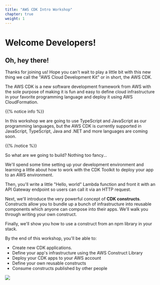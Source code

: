 ```yaml
---
title: "AWS CDK Intro Workshop"
chapter: true
weight: 1
---
```


# Welcome Developers!

## Oh, hey there!

Thanks for joining us! Hope you can't wait to play a little bit with this new
thing we call the "AWS Cloud Development Kit" or in short, the AWS CDK.

The AWS CDK is a new software development framework from AWS with the sole
purpose of making it is fun and easy to define cloud infrastructure in your
favorite programming language and deploy it using AWS CloudFormation.

{{% notice info %}}

In this workshop we are going to use TypeScript and JavaScript as our
programming languages, but the AWS CDK is currently supported in JavaScript,
TypeScript, Java and .NET and more languages are coming soon.

{{% /notice %}}

So what are we going to build? Nothing too fancy...

We'll spend some time setting up your development environment and learning a
little about how to work with the CDK Toolkit to deploy your app to an AWS
environment.

Then, you'll write a little "Hello, world" Lambda function and front it with an
API Gateway endpoint so users can call it via an HTTP request.

Next, we'll introduce the very powerful concept of __CDK constructs__.
Constructs allow you to bundle up a bunch of infrastructure into reusable
components which anyone can compose into their apps. We'll walk you through
writing your own construct.

Finally, we'll show you how to use a construct from an npm library in your
stack.

By the end of this workshop, you'll be able to:

- Create new CDK applications.<br/>
- Define your app's infrastructure using the AWS Construct Library<br/>
- Deploy your CDK apps to your AWS account<br/>
- Define your own reusable constructs<br/>
- Consume constructs published by other people<br/>

![](images/cdk-logo.png)
